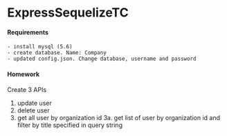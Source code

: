 # ExpressSequelizeTC

#### Requirements
    - install mysql (5.6)
    - create database. Name: Company
    - updated config.json. Change database, username and password


#### Homework

Create 3 APIs

1. update user
2. delete user
3. get all user by organization id
3a. get list of user by organization id and filter by title specified in query string
